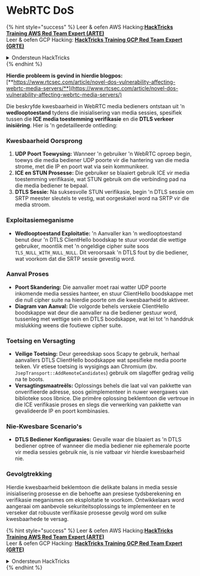 # WebRTC DoS

{% hint style="success" %}
Leer & oefen AWS Hacking:<img src="../../.gitbook/assets/arte.png" alt="" data-size="line">[**HackTricks Training AWS Red Team Expert (ARTE)**](https://training.hacktricks.xyz/courses/arte)<img src="../../.gitbook/assets/arte.png" alt="" data-size="line">\
Leer & oefen GCP Hacking: <img src="../../.gitbook/assets/grte.png" alt="" data-size="line">[**HackTricks Training GCP Red Team Expert (GRTE)**<img src="../../.gitbook/assets/grte.png" alt="" data-size="line">](https://training.hacktricks.xyz/courses/grte)

<details>

<summary>Ondersteun HackTricks</summary>

* Kyk na die [**subskripsie planne**](https://github.com/sponsors/carlospolop)!
* **Sluit aan by die** 💬 [**Discord groep**](https://discord.gg/hRep4RUj7f) of die [**telegram groep**](https://t.me/peass) of **volg** ons op **Twitter** 🐦 [**@hacktricks\_live**](https://twitter.com/hacktricks\_live)**.**
* **Deel hacking truuks deur PRs in te dien na die** [**HackTricks**](https://github.com/carlospolop/hacktricks) en [**HackTricks Cloud**](https://github.com/carlospolop/hacktricks-cloud) github repos.

</details>
{% endhint %}

**Hierdie probleem is gevind in hierdie blogpos:** [**https://www.rtcsec.com/article/novel-dos-vulnerability-affecting-webrtc-media-servers/**](https://www.rtcsec.com/article/novel-dos-vulnerability-affecting-webrtc-media-servers/)

Die beskryfde kwesbaarheid in WebRTC media bedieners ontstaan uit 'n **wedlooptoestand** tydens die inisialisering van media sessies, spesifiek tussen die **ICE media toestemming verifikasie** en die **DTLS verkeer inisiëring**. Hier is 'n gedetailleerde ontleding:

### Kwesbaarheid Oorsprong

1. **UDP Poort Toewysing:** Wanneer 'n gebruiker 'n WebRTC oproep begin, toewys die media bediener UDP poorte vir die hantering van die media strome, met die IP en poort wat via sein kommunikeer.
2. **ICE en STUN Prosesse:** Die gebruiker se blaaiert gebruik ICE vir media toestemming verifikasie, wat STUN gebruik om die verbinding pad na die media bediener te bepaal.
3. **DTLS Sessie:** Na suksesvolle STUN verifikasie, begin 'n DTLS sessie om SRTP meester sleutels te vestig, wat oorgeskakel word na SRTP vir die media stroom.

### Exploitasiemeganisme

* **Wedlooptoestand Exploitatie:** 'n Aanvaller kan 'n wedlooptoestand benut deur 'n DTLS ClientHello boodskap te stuur voordat die wettige gebruiker, moontlik met 'n ongeldige cipher suite soos `TLS_NULL_WITH_NULL_NULL`. Dit veroorsaak 'n DTLS fout by die bediener, wat voorkom dat die SRTP sessie gevestig word.

### Aanval Proses

* **Poort Skandering:** Die aanvaller moet raai watter UDP poorte inkomende media sessies hanteer, en stuur ClientHello boodskappe met die null cipher suite na hierdie poorte om die kwesbaarheid te aktiveer.
* **Diagram van Aanval:** Die volgorde behels verskeie ClientHello boodskappe wat deur die aanvaller na die bediener gestuur word, tussenleg met wettige sein en DTLS boodskappe, wat lei tot 'n handdruk mislukking weens die foutiewe cipher suite.

### Toetsing en Versagting

* **Veilige Toetsing:** Deur gereedskap soos Scapy te gebruik, herhaal aanvallers DTLS ClientHello boodskappe wat spesifieke media poorte teiken. Vir etiese toetsing is wysigings aan Chromium (bv. `JsepTransport::AddRemoteCandidates`) gebruik om slagoffer gedrag veilig na te boots.
* **Versagtingsmaatreëls:** Oplossings behels die laat val van pakkette van onverifieerde adresse, soos geïmplementeer in nuwer weergawes van biblioteke soos libnice. Die primêre oplossing beklemtoon die vertroue in die ICE verifikasie proses en slegs die verwerking van pakkette van gevalideerde IP en poort kombinasies.

### Nie-Kwesbare Scenario's

* **DTLS Bediener Konfigurasies:** Gevalle waar die blaaiert as 'n DTLS bediener optree of wanneer die media bediener nie ephemerale poorte vir media sessies gebruik nie, is nie vatbaar vir hierdie kwesbaarheid nie.

### Gevolgtrekking

Hierdie kwesbaarheid beklemtoon die delikate balans in media sessie inisialisering prosesse en die behoefte aan presiese tydsberekening en verifikasie meganismes om eksploitatie te voorkom. Ontwikkelaars word aangeraai om aanbevole sekuriteitsoplossings te implementeer en te verseker dat robuuste verifikasie prosesse gevolg word om sulke kwesbaarhede te versag.

{% hint style="success" %}
Leer & oefen AWS Hacking:<img src="../../.gitbook/assets/arte.png" alt="" data-size="line">[**HackTricks Training AWS Red Team Expert (ARTE)**](https://training.hacktricks.xyz/courses/arte)<img src="../../.gitbook/assets/arte.png" alt="" data-size="line">\
Leer & oefen GCP Hacking: <img src="../../.gitbook/assets/grte.png" alt="" data-size="line">[**HackTricks Training GCP Red Team Expert (GRTE)**<img src="../../.gitbook/assets/grte.png" alt="" data-size="line">](https://training.hacktricks.xyz/courses/grte)

<details>

<summary>Ondersteun HackTricks</summary>

* Kyk na die [**subskripsie planne**](https://github.com/sponsors/carlospolop)!
* **Sluit aan by die** 💬 [**Discord groep**](https://discord.gg/hRep4RUj7f) of die [**telegram groep**](https://t.me/peass) of **volg** ons op **Twitter** 🐦 [**@hacktricks\_live**](https://twitter.com/hacktricks\_live)**.**
* **Deel hacking truuks deur PRs in te dien na die** [**HackTricks**](https://github.com/carlospolop/hacktricks) en [**HackTricks Cloud**](https://github.com/carlospolop/hacktricks-cloud) github repos.

</details>
{% endhint %}
